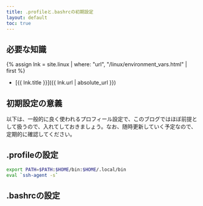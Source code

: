 ```yaml
---
title: .profileと.bashrcの初期設定
layout: default
toc: true
---
```


## 必要な知識

{% assign lnk = site.linux | where: "url", "/linux/environment_vars.html" | first %}
- [{{ lnk.title }}]({{ lnk.url | absolute_url }})

## 初期設定の意義

以下は、一般的に良く使われるプロフィール設定で、このブログではほぼ前提として扱うので、入れてしておきましょう。なお、随時更新していく予定なので、定期的に確認してください。

## .profileの設定

```bash
export PATH=$PATH:$HOME/bin:$HOME/.local/bin
eval `ssh-agent -s`
```

## .bashrcの設定

